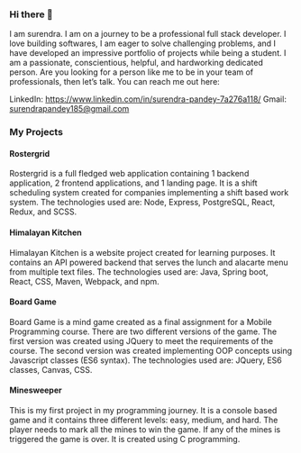 ### Hi there 👋

I am surendra. I am on a journey to be a professional full stack developer. I love building softwares, I am eager to solve challenging problems,  and I have developed an impressive portfolio of projects while being a student. I am a passionate, conscientious, helpful, and hardworking dedicated person. Are you looking for a person like me to be in your team of professionals, then let’s talk. You can reach me out here:

LinkedIn: https://www.linkedin.com/in/surendra-pandey-7a276a118/
Gmail: surendrapandey185@gmail.com

### My Projects

#### Rostergrid
Rostergrid is a full fledged web application containing 1 backend application, 2 frontend applications, and 1 landing page. It is a shift scheduling system created for companies implementing a shift based work system. The technologies used are: Node, Express, PostgreSQL, React, Redux, and SCSS.

#### Himalayan Kitchen
Himalayan Kitchen is a website project created for learning purposes. It contains an API powered backend that serves the lunch and alacarte menu from multiple text files. The technologies used are: Java, Spring boot, React, CSS, Maven, Webpack, and npm.

#### Board Game
Board Game is a mind game created as a final assignment for a Mobile Programming course. There are two different versions of the game. The first version was created using JQuery to meet the requirements of the course. The second version was created implementing OOP concepts using Javascript classes (ES6 syntax). The technologies used are: JQuery, ES6 classes, Canvas, CSS.

#### Minesweeper
This is my first project in my programming journey. It is a console based game and it contains three different levels: easy, medium, and hard. The player needs to mark all the mines to win the game. If any of the mines is triggered the game is over. It is created using C programming.



<!--
**surendp/surendp** is a ✨ _special_ ✨ repository because its `README.md` (this file) appears on your GitHub profile.

Here are some ideas to get you started:

- 🔭 I’m currently working on ...
- 🌱 I’m currently learning ...
- 👯 I’m looking to collaborate on ...
- 🤔 I’m looking for help with ...
- 💬 Ask me about ...
- 📫 How to reach me: ...
- 😄 Pronouns: ...
- ⚡ Fun fact: ...
-->
